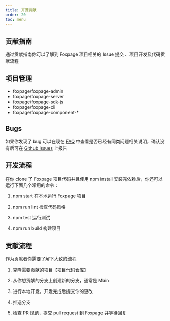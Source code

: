 ```yaml
---
title: 开源贡献
order: 20
toc: menu
---
```


## 贡献指南

通过贡献指南你可以了解到 Foxpage 项目相关的 Issue 提交 、项目开发及代码贡献流程

## 项目管理

- foxpage/foxpage-admin
- foxpage/foxpage-server
- foxpage/foxpage-sdk-js
- foxpage/foxpage-cli
- foxpage/foxpage-component-\*

## Bugs

如果你发现了 bug 可以在现在 [FAQ](/guide/faq) 中查看是否已经有同类问题相关说明，确认没有后可在 [Github issues](https://github.com/foxpage/foxpage/issues) 上报告

## 开发流程

在你 clone 了 Foxpage 项目代码并且使用 npm install 安装完依赖后，你还可以运行下面几个常用的命令：

1. npm start 在本地运行 Foxpage 项目

2. npm run lint 检查代码风格

3. npm test 运行测试

4. npm run build 构建项目

## 贡献流程

作为贡献者你需要了解下大致的流程

1. 克隆需要贡献的项目【[项目代码仓库](https://github.com/foxpage)】

2. 从你想贡献的分支上创建新的分支，通常是 Main

3. 进行本地开发，开发完成后提交你的更改

4. 推送分支

5. 检查 PR 规范，提交 pull request 到 Foxpage 并等待回复
